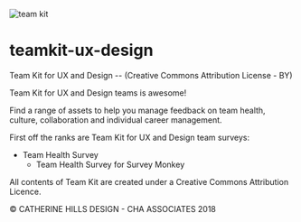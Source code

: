 ![team kit](https://user-images.githubusercontent.com/1219082/39807886-d36852f0-53c0-11e8-844a-eccd03036ff8.png)

# teamkit-ux-design
Team Kit for UX and Design -- (Creative Commons Attribution License - BY)

Team Kit for UX and Design teams is awesome! 

Find a range of assets to help you manage feedback on team health, culture, collaboration and individual career management.

First off the ranks are Team Kit for UX and Design team surveys:
* Team Health Survey
    * Team Health Survey for Survey Monkey

All contents of Team Kit are created under a Creative Commons Attribution Licence. 

© CATHERINE HILLS DESIGN - CHA ASSOCIATES 2018

